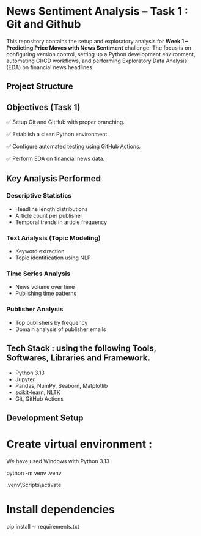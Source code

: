 #  News Sentiment Analysis – Task 1 : Git and Github

This repository contains the setup and exploratory analysis for **Week 1 – Predicting Price Moves with News Sentiment** challenge. The focus is on configuring version control, setting up a Python development environment, automating CI/CD workflows, and performing Exploratory Data Analysis (EDA) on financial news headlines.


##  Project Structure
##  Objectives (Task 1)

 ✅ Setup Git and GitHub with proper branching.
 
 ✅ Establish a clean Python environment.
 
 ✅ Configure automated testing using GitHub Actions.
 
 ✅ Perform EDA on financial news data.


## Key Analysis Performed
### Descriptive Statistics
- Headline length distributions
- Article count per publisher
- Temporal trends in article frequency

### Text Analysis (Topic Modeling)
- Keyword extraction
- Topic identification using NLP

### Time Series Analysis
- News volume over time
- Publishing time patterns

### Publisher Analysis
- Top publishers by frequency
- Domain analysis of publisher emails

## Tech Stack : using the following Tools, Softwares, Libraries and Framework.
- Python 3.13
- Jupyter
- Pandas, NumPy, Seaborn, Matplotlib
- scikit-learn, NLTK
- Git, GitHub Actions

## Development Setup
# Create virtual environment : 
We have used Windows with Python 3.13

python -m venv .venv

.venv\Scripts\activate 

# Install dependencies
pip install -r requirements.txt
